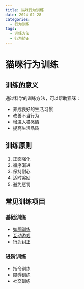 ```yaml
---
title: 猫咪行为训练
date: 2024-02-28
categories:
  - 行为训练
tags:
  - 训练方法
  - 行为矫正
---
```


# 猫咪行为训练

## 训练的意义

通过科学的训练方法，可以帮助猫咪：
- 养成良好的生活习惯
- 改善不当行为
- 增进人猫感情
- 提高生活品质

## 训练原则

1. 正面强化
2. 循序渐进
3. 保持耐心
4. 适时奖励
5. 避免惩罚

## 常见训练项目

### 基础训练
- [如厕训练](toilet.md)
- [互动游戏](play.md)
- [行为纠正](correction.md)

### 进阶训练
- 指令训练
- 障碍训练
- 社交训练 